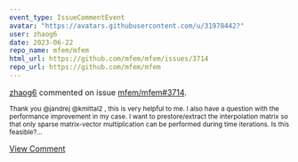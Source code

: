 ```yaml
---
event_type: IssueCommentEvent
avatar: "https://avatars.githubusercontent.com/u/31978442?"
user: zhaog6
date: 2023-06-22
repo_name: mfem/mfem
html_url: https://github.com/mfem/mfem/issues/3714
repo_url: https://github.com/mfem/mfem
---
```


<a href='https://github.com/zhaog6' target='_blank'>zhaog6</a> commented on issue <a href='https://github.com/mfem/mfem/issues/3714' target='_blank'>mfem/mfem#3714</a>.

<small>Thank you @jandrej @kmittal2 , this is very helpful to me. I also have a question with the performance improvement in my case. I want to prestore/extract the interpolation matrix so that only sparse matrix-vector multiplication can be performed during time iterations. Is this feasible?...</small>

<a href='https://github.com/mfem/mfem/issues/3714' target='_blank'>View Comment</a>
